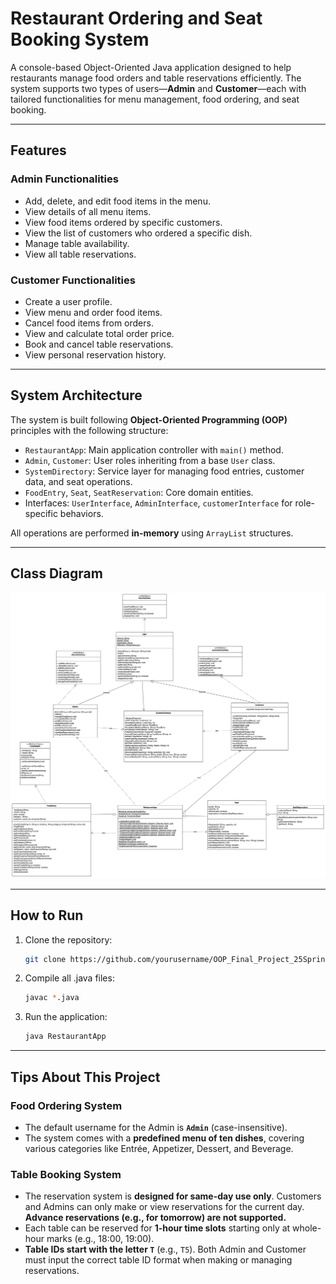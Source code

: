# Restaurant Ordering and Seat Booking System

A console-based Object-Oriented Java application designed to help restaurants manage food orders and table reservations efficiently. The system supports two types of users—**Admin** and **Customer**—each with tailored functionalities for menu management, food ordering, and seat booking.

---

## Features

### Admin Functionalities

- Add, delete, and edit food items in the menu.
- View details of all menu items.
- View food items ordered by specific customers.
- View the list of customers who ordered a specific dish.
- Manage table availability.
- View all table reservations.

### Customer Functionalities

- Create a user profile.
- View menu and order food items.
- Cancel food items from orders.
- View and calculate total order price.
- Book and cancel table reservations.
- View personal reservation history.

---

## System Architecture

The system is built following **Object-Oriented Programming (OOP)** principles with the following structure:

- `RestaurantApp`: Main application controller with `main()` method.
- `Admin`, `Customer`: User roles inheriting from a base `User` class.
- `SystemDirectory`: Service layer for managing food entries, customer data, and seat operations.
- `FoodEntry`, `Seat`, `SeatReservation`: Core domain entities.
- Interfaces: `UserInterface`, `AdminInterface`, `customerInterface` for role-specific behaviors.

All operations are performed **in-memory** using `ArrayList` structures.

---

## Class Diagram

![Class Diagram](./OOP_Final_Project_Class_Diagram.drawio.png)

---

## How to Run

1. Clone the repository:

   ```bash
   git clone https://github.com/yourusername/OOP_Final_Project_25Spring.git

2. Compile all .java files:

    ```bash
    javac *.java

3. Run the application:

    ```bash
    java RestaurantApp

---

## Tips About This Project

### Food Ordering System

- The default username for the Admin is **`Admin`** (case-insensitive).
- The system comes with a **predefined menu of ten dishes**, covering various categories like Entrée, Appetizer, Dessert, and Beverage.

### Table Booking System

- The reservation system is **designed for same-day use only**. Customers and Admins can only make or view reservations for the current day. **Advance reservations (e.g., for tomorrow) are not supported.**
- Each table can be reserved for **1-hour time slots** starting only at whole-hour marks (e.g., 18:00, 19:00).
- **Table IDs start with the letter `T`** (e.g., `T5`). Both Admin and Customer must input the correct table ID format when making or managing reservations.
